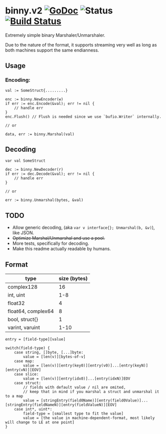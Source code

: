 # binny.v2 [![GoDoc](https://godoc.org/github.com/missionMeteora/binny.v2?status.svg)](https://godoc.org/github.com/missionMeteora/binny.v2) ![Status](https://img.shields.io/badge/status-beta-yellow.svg) [![Build Status](https://travis-ci.org/missionMeteora/binny.v2.svg?branch=master)](https://travis-ci.org/missionMeteora/binny.v2)

Extremely simple binary Marshaler/Unmarshaler.

Due to the nature of the format, it supports streaming very well as long as both machines support the same endianness.

## Usage

### Encoding:
```
val := SomeStruct{.........}

enc := binny.NewEncoder(w)
if err := enc.Encode(&val); err != nil {
	// handle err
}
enc.Flush() // Flush is needed since we use `bufio.Writer` internally.

// or

data, err := binny.Marshal(val)
```

## Decoding
```
var val SomeStruct

dec := binny.NewDecoder(r)
if err := dec.Decode(&val); err != nil {
	// handle err
}

// or

err := binny.Unmarshal(bytes, &val)
```

## TODO

- Allow generic decoding, (aka `var v interface{}; Unmarshal(b, &v)`), like JSON.
- ~~Optimize Marshal/Unmarshal and use a pool.~~
- More tests, specifically for decoding.
- Make this readme actually readable by humans.

## Format
| type | size (bytes) |
| ---- | ---- |
| complex128 | 16 |
| int, uint | 1-8 |
| float32 | 4 |
| float64, complex64 | 8 |
| bool, struct{} | 1 |
| varint, varuint | 1-10 |

```
entry = [field-type][value]

switch(field-type) {
	case string, []byte, [...]byte:
		value = [len(v)][bytes-of-v]
	case map:
		value = [len(v)][entry(key0)][entry(v0)]...[entry(keyN)][entry(vN)][EOV]
	case slice:
		value = [len(v)][entry(idx0)]...[entry(idxN)]EOV
	case struct:
		// fields with default value / nil are omited,
		// keep that in mind if you marshal a struct and unmarshal it to a map
		value = [stringEntry(field0Name)][entry(field0Value)]...[stringEntry(fieldNameN)][entry(fieldValueN)][EOV]
	case int*, uint*:
		field-type = [smallest type to fit the value]
		value = [the value in machine-dependent-format, most likely will change to LE at one point]
}
```